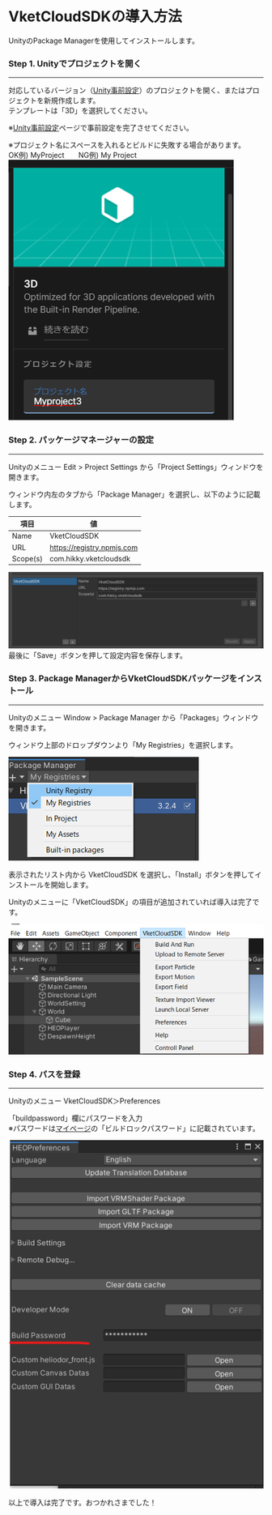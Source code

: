 
# **VketCloudSDKの導入方法**

UnityのPackage Managerを使用してインストールします。  
  
### Step 1. Unityでプロジェクトを開く  
---
対応しているバージョン（[Unity事前設定]()）のプロジェクトを開く、またはプロジェクトを新規作成します。  
テンプレートは「3D」を選択してください。      
  
※[Unity事前設定]()ページで事前設定を完了させてください。

※プロジェクト名にスペースを入れるとビルドに失敗する場合があります。  
OK例) MyProject　　NG例) My Project  
   ![Title](img/title.png)  


### Step 2. パッケージマネージャーの設定  
---
Unityのメニュー Edit > Project Settings から「Project Settings」ウィンドウを開きます。  
  
ウィンドウ内左のタブから「Package Manager」を選択し、以下のように記載します。  
  
|  項目  |  値  |
| ---- | ---- |
|  Name  |  VketCloudSDK  |
|  URL  |  https://registry.npmjs.com  |
|  Scope(s)  |  com.hikky.vketcloudsdk  |  

   ![Package](img/package.png)
  最後に「Save」ボタンを押して設定内容を保存します。
    
  
  
### Step 3. Package ManagerからVketCloudSDKパッケージをインストール
---

  
Unityのメニュー Window > Package Manager から「Packages」ウィンドウを開きます。

ウィンドウ上部のドロップダウンより「My Registries」を選択します。

   ![registry](img/registry.png)

表示されたリスト内から VketCloudSDK を選択し、「Install」ボタンを押してインストールを開始します。  
  

Unityのメニューに「VketCloudSDK」の項目が追加されていれば導入は完了です。  

   ![header](img/header.png)



### Step 4. パスを登録
---

Unityのメニュー VketCloudSDK＞Preferences

「buildpassword」欄にパスワードを入力  
※パスワードは[マイページ](https://labtest.vketcloud.com/mypage/sdk/)の「ビルドロックパスワード」に記載されています。

   ![buildpassword](img/buildpassword.png)

以上で導入は完了です。おつかれさまでした！  


